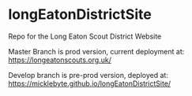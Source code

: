# longEatonDistrictSite

Repo for the Long Eaton Scout District Website

Master Branch is prod version, current deployment at: https://longeatonscouts.org.uk/

Develop branch is pre-prod version, deployed at: https://micklebyte.github.io/longEatonDistrictSite/
